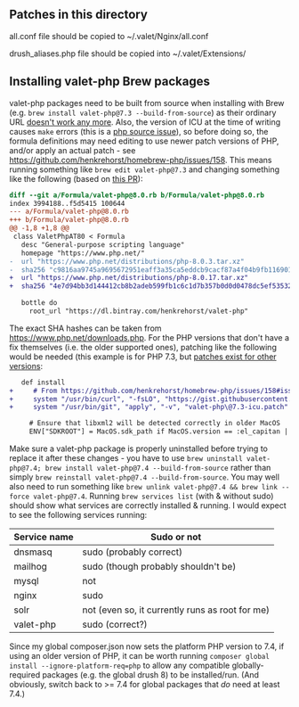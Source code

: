 Patches in this directory
-------------------------

all.conf file should be copied to ~/.valet/Nginx/all.conf

drush_aliases.php file should be copied into ~/.valet/Extensions/

Installing valet-php Brew packages
----------------------------------

valet-php packages need to be built from source when installing with Brew (e.g. `brew install valet-php@7.3 --build-from-source`) as their ordinary URL [doesn't work any more](https://github.com/henkrehorst/homebrew-php/issues/148). Also, the version of ICU at the time of writing causes `make` errors (this is a [php source issue](https://github.com/php/php-src/pull/7596)), so before doing so, the formula definitions may need editing to use newer patch versions of PHP, and/or apply an actual patch - see https://github.com/henkrehorst/homebrew-php/issues/158. This means running something like `brew edit valet-php@7.3` and changing something like the following (based on [this PR](https://github.com/henkrehorst/homebrew-php/pull/160/files#diff-d678fc2f49bcbc4d2fcb42689ed91b30fb2d0bd4c15a00f64a974019f23717e7)):

```diff
diff --git a/Formula/valet-php@8.0.rb b/Formula/valet-php@8.0.rb
index 3994188..f5d5415 100644
--- a/Formula/valet-php@8.0.rb
+++ b/Formula/valet-php@8.0.rb
@@ -1,8 +1,8 @@
 class ValetPhpAT80 < Formula
   desc "General-purpose scripting language"
   homepage "https://www.php.net/"
-  url "https://www.php.net/distributions/php-8.0.3.tar.xz"
-  sha256 "c9816aa9745a9695672951eaff3a35ca5eddcb9cacf87a4f04b9fb1169010251"
+  url "https://www.php.net/distributions/php-8.0.17.tar.xz"
+  sha256 "4e7d94bb3d144412cb8b2adeb599fb1c6c1d7b357b0d0d0478dc5ef53532ebc5"
 
   bottle do
     root_url "https://dl.bintray.com/henkrehorst/valet-php"
```

The exact SHA hashes can be taken from https://www.php.net/downloads.php. For the PHP versions that don't have a fix themselves (i.e. the older supported ones), patching like the following would be needed (this example is for PHP 7.3, but [patches exist for other versions](https://github.com/henkrehorst/homebrew-php/issues/158#issuecomment-1063425871):

```diff
   def install
+     # From https://github.com/henkrehorst/homebrew-php/issues/158#issuecomment-1063425871
+     system "/usr/bin/curl", "-fsLO", "https://gist.githubusercontent.com/nickolasburr/d24481ded3dcf19d5fc45ccb9892b0cd/raw/8e39f300b24c984183fc24fbc68a6608bf33f832/valet-php@7.3-icu.patch"
+     system "/usr/bin/git", "apply", "-v", "valet-php\@7.3-icu.patch"

     # Ensure that libxml2 will be detected correctly in older MacOS
     ENV["SDKROOT"] = MacOS.sdk_path if MacOS.version == :el_capitan || MacOS.version == :sierra
```

Make sure a valet-php package is properly uninstalled before trying to replace it after these changes - you have to use `brew uninstall valet-php@7.4; brew install valet-php@7.4 --build-from-source` rather than simply `brew reinstall valet-php@7.4 --build-from-source`. You may well also need to run something like `brew unlink valet-php@7.4 && brew link --force valet-php@7.4`. Running `brew services list` (with & without sudo) should show what services are correctly installed & running. I would expect to see the following services running:

| Service name | Sudo or not |
| ------------ | ----------- |
| dnsmasq | sudo (probably correct) |
| mailhog | sudo (though probably shouldn't be) |
| mysql | not |
| nginx | sudo |
| solr | not (even so, it currently runs as root for me) |
| valet-php | sudo (correct?) |

Since my global composer.json now sets the platform PHP version to 7.4, if using an older version of PHP, it can be worth running `composer global install --ignore-platform-req=php` to allow any compatible globally-required packages (e.g. the global drush 8) to be installed/run. (And obviously, switch back to >= 7.4 for global packages that _do_ need at least 7.4.)
